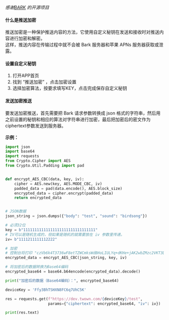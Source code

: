 
 *感谢[BARK](https://github.com/Finb/Bark) 的开源项目*

#### 什么是推送加密

推送加密是一种保护推送内容的方法，它使用自定义秘钥在发送和接收时对推送内容进行加密和解密。<br>这样，推送内容在传输过程中就不会被 Bark 服务器和苹果 APNs 服务器获取或泄露。

#### 设置自定义秘钥
1. 打开APP首页
2. 找到 “推送加密” ，点击加密设置
3. 选择加密算法，按要求填写KEY，点击完成保存自定义秘钥

#### 发送加密推送
要发送加密推送，首先需要把 Bark 请求参数转换成 json 格式的字符串，然后用之前设置的秘钥和相应的算法对字符串进行加密，最后把加密后的密文作为ciphertext参数发送到服务器。<br><br>
**示例：**

```python
import json
import base64
import requests
from Crypto.Cipher import AES
from Crypto.Util.Padding import pad


def encrypt_AES_CBC(data, key, iv):
    cipher = AES.new(key, AES.MODE_CBC, iv)
    padded_data = pad(data.encode(), AES.block_size)
    encrypted_data = cipher.encrypt(padded_data)
    return encrypted_data


# JSON数据
json_string = json.dumps({"body": "test", "sound": "birdsong"})

# 必须32位
key = b"11111111111111111111111111111111"
# IV可以是随机生成的，但如果是随机的就需要放在 iv 参数里传递。
iv= b"1111211111112222"

# 加密
# 控制台将打印 "czVb6k4T3736wF8etTZWCmksWdBHoLIULYq+dKHe+jAK2wbZMzc2VKT3D1P+ZyPe"
encrypted_data = encrypt_AES_CBC(json_string, key, iv)

# 将加密后的数据转换为Base64编码
encrypted_base64 = base64.b64encode(encrypted_data).decode()

print("加密后的数据（Base64编码）：", encrypted_base64)

deviceKey = 'Ffy3BhTSHXN8FC6q7UhC5K'

res = requests.get(f"https://dev.twown.com/{deviceKey}/test",
                   params={"ciphertext": encrypted_base64, "iv": iv})

print(res.text)

```